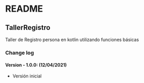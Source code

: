 # README

## TallerRegistro

Taller de Registro persona en kotlin utilizando funciones básicas

### Change log

#### Version - 1.0.0: (12/04/2021)

* Versión inicial